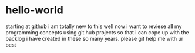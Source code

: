 # hello-world
starting at github
i am totally new to this 
well now i want to reviese all my programming concepts using git hub projects so that i can cope up with the backlog i have created in these so many years.
please git help me with ur best

